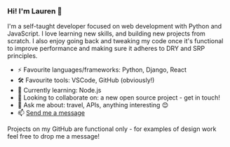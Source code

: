 ### Hi! I'm Lauren 👋

I'm a self-taught developer focused on web development with Python and JavaScript. I love learning new skills, and building new projects from scratch. I also enjoy going back and tweaking my code once it's functional to improve performance and making sure it adheres to DRY and SRP principles. 

- ⚡ Favourite languages/frameworks: Python, Django, React
- 🛠️ Favourite tools: VSCode, GitHub (obviously!)
- 🌱 Currently learning: Node.js
- 👯 Looking to collaborate on: a new open source project - get in touch!
- 💬 Ask me about: travel, APIs, anything interesting 😊
- 📫 [Send me a message](mailto:lfvr.github@gmail.com?subject=[GitHub]%20Hi!)

Projects on my GitHub are functional only - for examples of design work feel free to drop me a message! 
